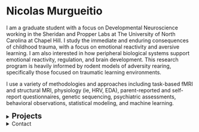 #  **Nicolas Murgueitio**
I am a graduate student with a focus on Developmental Neuroscience working in the Sheridan and Propper Labs at The University of North Carolina at Chapel Hill. I study the immediate and enduring consequences of childhood trauma, with a focus on emotional reactivity and aversive learning. I am also interested in how peripheral biological systems support emotional reactivity, regulation, and brain development. This research program is heavily informed by rodent models of adversity rearing, specifically those focused on traumatic learning environments.

I use a variety of methodologies and approaches including task-based fMRI and structural MRI, physiology (ie, HRV, EDA), parent-reported and self-report questionnaires, genetic sequencing, psychiatric assessments, behavioral observations, statistical modeling, and machine learning.

<details>
<summary><strong><span style="font-size: 20px;">Projects</span></strong></summary>

## Projects
I am currently leading the following projects:

- **Developmental mechanisms of deprivation and threat**: For my master's thesis I explored how deprivation and threat differentially increase risk for psychopathology and poor academic achievement through executive function and emotional reactivity. I utilized data from a longitudinal cohort study following mother-child dyads from 6 months to 7 years of age. This manuscript is currently under review. (Collaborators: Cathi Propper, Margaret Sheridan, Daniel Bauer)
- **Intimate-partner violence and anger bias**: This project explores how early exposure to intimate-partner violence impacts anger bias in early (6 years) and middle childhood (9 years), above experiences of cognitive deprivation and emotion socialization. We are also exploring whether these experiences differentially predict global emotion recognition at the same ages. This manuscript is currently under review. (Collaborators: Cathi Propper, Margaret Sheridan)
- **Childhood trauma and aversive learning**: We developed a novel learning paradigm to study how young children acquire aversive responses to caregivers and strangers, and we are studying how exposure to childhood threat impacts physiological (ie HRV, SCR) responses to this paradigm. This manuscript is currently in preparation. (Collaborators: Margaret Sheridan, Regina Sullivan)
- **Neural processing of caregiver cues in threat-reared children**: We are exploring how exposure to threat impacts children's neural responses to caregivers during an fMRI paradigm. This manuscript is currently in preparation. (Collaborators: Margaret Sheridan, Regina Sullivan)
- **Neural systems supporting cognitive reappraisal in early childhood**: We developed a novel fMRI paradigm to measure children's neural correlates of cognitive reappraisal and emotional reactivity. This manuscript is currently in preparation. (Collaborators: Michelle Shipkova co-first author, Margaret Sheridan)
- **Gut microbiome and neural structure**: This project explores associations between the gut microbiome taxonomy and diversity, and neural structures involved in threat processing (ie, amygdala, insula, acc, thalamus) in neonates. This manuscript is currently in preparation. (Collaborators: Michelle Graf co-first author, Margaret Sheridan, Rebecca Knickmeyer, Cathi Propper)
- **Autonomic nervous system and neural systems underlying emotion dysregulation in early childhood**: Using an fMRI paradigm, we are exploring how the autonomic nervous system at rest impacts the neural correlates underlying emotional reactivity and regulation in early childhood. This manuscript is currently in preparation. (Collaborators: Margaret Sheridan)

</details>

<details>
<summary>Contact</summary>
  
## Contact

If you are interested in talking about my research you can contact me at: jnicolas@email.unc.edu, or DM me on [![Twitter](https://img.icons8.com/material-outlined/24/000000/twitter.png)](https://twitter.com/jnmurgueitio).

You can also visit my [![GitHub](https://img.icons8.com/material-outlined/24/000000/github.png)](https://github.com/nicolasmurgueitio).

</details>
